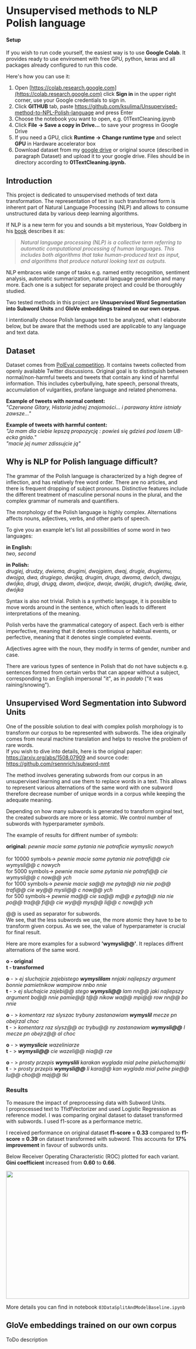 # Unsupervised methods to NLP Polish language 


#### Setup

If you wish to run code yourself, the easiest way is to use **Google Colab**. It provides ready to use enviroment with free GPU, python, keras and all packages already configured to run this code.

Here's how you can use it:

1. Open [https://colab.research.google.com](https://colab.research.google.com) click **Sign in** in the upper right corner, use your Google credentials to sign in.
2. Click **GITHUB** tab, paste https://github.com/ksulima/Unsupervised-method-to-NPL-Polish-language and press Enter
3. Choose the notebook you want to open, e.g. 01TextCleaning.ipynb
4. Click **File -> Save a copy in Drive...** to save your progress in Google Drive
5. If you need a GPU, click **Runtime -> Change runtime type** and select **GPU** in Hardware accelerator box
6. Download dataset from my [google drive](https://drive.google.com/drive/folders/1F41MZVPitnya9xE4goWDpw_wVHqqNxLG) or original source (described in paragraph Dataset) and upload it to your google drive. Files should be in directory according to **01TextCleaning.ipynb.**




## Introduction

This project is dedicated to unsupervised methods of text data transformation. The representation of text in such transformed form is inherent part of Natural Language Processing (NLP) and allows to consume unstructured data by various deep learning algorithms.

If NLP is a new term for you and sounds a bit mysterious, Yoav Goldberg in his [book](https://www.amazon.com/Language-Processing-Synthesis-Lectures-Technologies/dp/1627052984) describes it as:

>_Natural language processing (NLP) is a collective term referring to automatic computational processing of human languages. This includes both algorithms that take human-produced text as input, and algorithms that produce natural looking text as outputs._

NLP embraces wide range of tasks e.g. named entity recognition, sentiment analysis, automatic summarization, natural language generation and many more. Each one is a subject for separate project and could be thoroughly studied. 


Two tested methods in this project are **Unsupervised Word Segmentation into Subword Units** and **GloVe embeddings trained on our own corpus**.

I intentionally choose Polish language text to be analyzed, what I elaborate below, but be aware that the methods used are applicable to any language and text data.


## Dataset
Dataset comes from [PolEval competition](http://poleval.pl/tasks/task6). It contains tweets collected from openly available Twitter discussions. Original goal is to distinguish between normal/non-harmful tweets and tweets that contain any kind of harmful information. This includes cyberbullying, hate speech, personal threats, accumulation of vulgarities, profane language and related phenomena. 


**Example of tweets with normal content:**<br>
_"Czerwone Gitary, Historia jednej znajomości... i parawany które istniały zawsze…"_

**Example of tweets with harmful content:**<br>
_"Ja mam dla ciebie lepszą propozycję : powieś się gdzieś pod lasem UB-ecka gnido._"<br>
_"macie jej numer zdissujcie ją"_

## Why is NLP for Polish language difficult?

The grammar of the Polish language is characterized by a high degree of inflection, and has relatively free word order. There are no articles, and there is frequent dropping of subject pronouns. Distinctive features include the different treatment of masculine personal nouns in the plural, and the complex grammar of numerals and quantifiers.

The morphology of the Polish language is highly complex. Alternations affects nouns, adjectives, verbs, and other parts of speech. 

To give you an example let's list all possibilities of some word in two languages:<br>

**in English:**<br>
_two, second_<br>

**in Polish:**<br>
_drugiej, drudzy, dwiema, drugimi, dwojgiem, dwaj, drugie, drugiemu, dwojga, dwa, drugiego, dwójką, drugim, druga, dwoma, dwóch, dwojgu, dwójko, drugi, drugą, dwom, dwójce, dwoje, dwójki, drugich, dwójkę, dwie, dwójka_

Syntax is also not trivial. Polish is a synthetic language, it is possible to move words around in the sentence, which often leads to different interpretations of the meaning.

Polish verbs have the grammatical category of aspect. Each verb is either imperfective, meaning that it denotes continuous or habitual events, or perfective, meaning that it denotes single completed events.

Adjectives agree with the noun, they modify in terms of gender, number and case. 

There are various types of sentence in Polish that do not have subjects e.g. sentences formed from certain verbs that can appear without a subject, corresponding to an English impersonal "it", as in _padało_ ("it was raining/snowing").


## Unsupervised Word Segmentation into Subword Units

One of the possible solution to deal with complex polish morphology is to transform our corpus to be represented with subwords. The idea originally comes from neural machine translation and helps to resolve the problem of rare words.<br>
If you wish to dive into details, here is the original paper: https://arxiv.org/abs/1508.07909 and source code: https://github.com/rsennrich/subword-nmt <br>

The method involves generating subwords from our corpus in an unsupervised learning and use them to replace words in a text. This allows to represent various alternations of the same word with one subword therefore decrease number of unique words in a corpus while keeping the adequate meaning. 

Depending on how many subwords is generated to transform orginal text, the created subwords are more or less atomic. We control number of subwords with hyperparameter _symbols_.  

The example of results for diffrent number of _symbols_:

**original:** _pewnie macie same pytania nie potraficie wymyslic nowych_    
<br>
for 10000 symbols</t>->  _pewnie macie same pytania nie potrafi@@ cie wymysli@@ c nowych_ 
<br>
for 5000 symbols</t>->  _pewnie macie same pytania nie potrafi@@ cie wymysli@@ c now@@ ych_
<br>
for 1000 symbols</t>->  _pewnie macie sa@@ me pyta@@ nia nie po@@ trafi@@ cie wy@@ mysli@@ c now@@ ych_
<br>
for 500 symbols</t>->  _pewnie ma@@ cie sa@@ m@@ e pyta@@ nia nie po@@ tra@@ fi@@ cie wy@@ mys@@ li@@ c now@@ ych_

@@ is used as separator for subwords.<br>
We see, that the less subwords we use, the more atomic they have to be to transform given corpus.
As we see, the value of hyperparameter is crucial for final result.

Here are more examples for a subword **'wymysli@@'**. It replaces diffrent alternations of the same word.

**o - original** <br>
**t - transformed**

**o** - > _ej sluchajcie zajebistego **wymyslilam** nnjaki najlepszy argument bonnie pamietnikow wampirow nnbo nnie_ <br>
**t** - > _ej sluchajcie zajebi@@ stego **wymysli@@** lam nn@@ jaki najlepszy argument bo@@ nnie pamie@@ t@@ nikow wa@@ mpi@@ row nn@@ bo nnie_

**o** - > _komentarz raz slyszac trybuny zastanawiam **wymyslil** mecze pn obejrzal choc_ <br>
**t** - > _komentarz raz slysz@@ ac trybu@@ ny zastanawiam **wymysli@@** l mecze pn obejrz@@ al choc_

**o** - > _**wymyslicie** wazeliniarze_ <br>
**t** - > _**wymysli@@** cie wazeli@@ nia@@ rze_

**o** - > _prosty przepis **wymyslili** karakan wyglada mial pelne pieluchomajtki_ <br>
**t** - > _prosty przepis **wymysli@@** li kara@@ kan wyglada mial pelne pie@@ lu@@ cho@@ maj@@ tki_


### Results

To measure the impact of preprocessing data with Subword Units. <br> 
I proprocessed text to TfidfVectorizer and used Logistic Regression as reference model. I was comparing orginal dataset to dataset transformed with subwords. I used f1-score as a performance metric.

I received performance on original dataset **f1-score = 0.33** compared to **f1-score = 0.39** on dataset transformed with subword. This accounts for **17% improvement** in favour of subwords units.

Below Receiver Operating Characteristic (ROC) plotted for each variant. **Gini coefficient** increased from **0.60** to **0.66**. 

<img src="https://github.com/ksulima/Unsupervised-method-to-NPL-Polish-language/blob/master/images/roc_baseline_subwords.png" width="500" height="350">

More details you can find in notebook `03DataSplitAndModelBaseline.ipynb`

## GloVe embeddings trained on our own corpus
ToDo description
